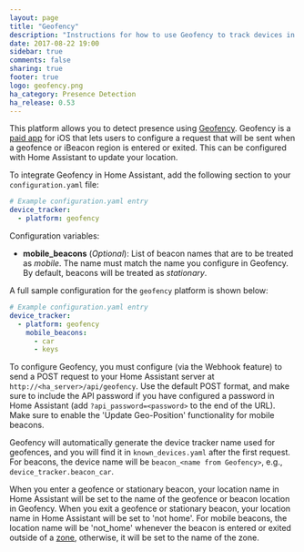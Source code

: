```yaml
---
layout: page
title: "Geofency"
description: "Instructions for how to use Geofency to track devices in Home Assistant."
date: 2017-08-22 19:00
sidebar: true
comments: false
sharing: true
footer: true
logo: geofency.png
ha_category: Presence Detection
ha_release: 0.53
---
```


This platform allows you to detect presence using [Geofency](http://www.geofency.com/). Geofency is a [paid app](https://itunes.apple.com/app/id615538630) for iOS that lets users to configure a request that will be sent when a geofence or iBeacon region is entered or exited. This can be configured with Home Assistant to update your location.

To integrate Geofency in Home Assistant, add the following section to your `configuration.yaml` file:

```yaml
# Example configuration.yaml entry
device_tracker:
  - platform: geofency
```

Configuration variables:

- **mobile_beacons** (*Optional*): List of beacon names that are to be treated as *mobile*. The name must match the name you configure in Geofency. By default, beacons will be treated as *stationary*.

A full sample configuration for the `geofency` platform is shown below:

```yaml
# Example configuration.yaml entry
device_tracker:
  - platform: geofency
    mobile_beacons:
      - car
      - keys
```

To configure Geofency, you must configure (via the Webhook feature) to send a POST request to your Home Assistant server at `http://<ha_server>/api/geofency`. Use the default POST format, and make sure to include the API password if you have configured a password in Home Assistant (add `?api_password=<password>` to the end of the URL). Make sure to enable the 'Update Geo-Position' functionality for mobile beacons.

Geofency will automatically generate the device tracker name used for geofences, and you will find it in `known_devices.yaml` after the first request. For beacons, the device name will be `beacon_<name from Geofency>`, e.g., `device_tracker.beacon_car`. 

When you enter a geofence or stationary beacon, your location name in Home Assistant will be set to the name of the geofence or beacon location in Geofency. When you exit a geofence or stationary beacon, your location name in Home Assistant will be set to 'not home'. For mobile beacons, the location name will be 'not_home' whenever the beacon is entered or exited outside of a [zone](https://home-assistant.io/components/zone/), otherwise, it will be set to the name of the zone.

